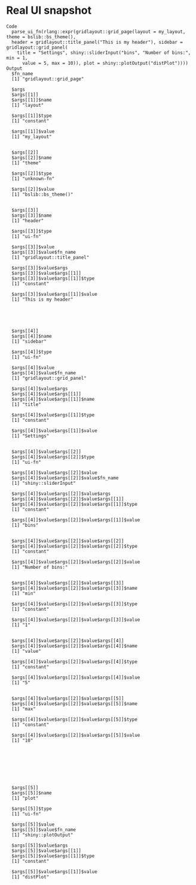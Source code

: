 # Real UI snapshot

    Code
      parse_ui_fn(rlang::expr(gridlayout::grid_page(layout = my_layout, theme = bslib::bs_theme(),
      header = gridlayout::title_panel("This is my header"), sidebar = gridlayout::grid_panel(
        title = "Settings", shiny::sliderInput("bins", "Number of bins:", min = 1,
          value = 5, max = 10)), plot = shiny::plotOutput("distPlot"))))
    Output
      $fn_name
      [1] "gridlayout::grid_page"

      $args
      $args[[1]]
      $args[[1]]$name
      [1] "layout"

      $args[[1]]$type
      [1] "constant"

      $args[[1]]$value
      [1] "my_layout"


      $args[[2]]
      $args[[2]]$name
      [1] "theme"

      $args[[2]]$type
      [1] "unknown-fn"

      $args[[2]]$value
      [1] "bslib::bs_theme()"


      $args[[3]]
      $args[[3]]$name
      [1] "header"

      $args[[3]]$type
      [1] "ui-fn"

      $args[[3]]$value
      $args[[3]]$value$fn_name
      [1] "gridlayout::title_panel"

      $args[[3]]$value$args
      $args[[3]]$value$args[[1]]
      $args[[3]]$value$args[[1]]$type
      [1] "constant"

      $args[[3]]$value$args[[1]]$value
      [1] "This is my header"





      $args[[4]]
      $args[[4]]$name
      [1] "sidebar"

      $args[[4]]$type
      [1] "ui-fn"

      $args[[4]]$value
      $args[[4]]$value$fn_name
      [1] "gridlayout::grid_panel"

      $args[[4]]$value$args
      $args[[4]]$value$args[[1]]
      $args[[4]]$value$args[[1]]$name
      [1] "title"

      $args[[4]]$value$args[[1]]$type
      [1] "constant"

      $args[[4]]$value$args[[1]]$value
      [1] "Settings"


      $args[[4]]$value$args[[2]]
      $args[[4]]$value$args[[2]]$type
      [1] "ui-fn"

      $args[[4]]$value$args[[2]]$value
      $args[[4]]$value$args[[2]]$value$fn_name
      [1] "shiny::sliderInput"

      $args[[4]]$value$args[[2]]$value$args
      $args[[4]]$value$args[[2]]$value$args[[1]]
      $args[[4]]$value$args[[2]]$value$args[[1]]$type
      [1] "constant"

      $args[[4]]$value$args[[2]]$value$args[[1]]$value
      [1] "bins"


      $args[[4]]$value$args[[2]]$value$args[[2]]
      $args[[4]]$value$args[[2]]$value$args[[2]]$type
      [1] "constant"

      $args[[4]]$value$args[[2]]$value$args[[2]]$value
      [1] "Number of bins:"


      $args[[4]]$value$args[[2]]$value$args[[3]]
      $args[[4]]$value$args[[2]]$value$args[[3]]$name
      [1] "min"

      $args[[4]]$value$args[[2]]$value$args[[3]]$type
      [1] "constant"

      $args[[4]]$value$args[[2]]$value$args[[3]]$value
      [1] "1"


      $args[[4]]$value$args[[2]]$value$args[[4]]
      $args[[4]]$value$args[[2]]$value$args[[4]]$name
      [1] "value"

      $args[[4]]$value$args[[2]]$value$args[[4]]$type
      [1] "constant"

      $args[[4]]$value$args[[2]]$value$args[[4]]$value
      [1] "5"


      $args[[4]]$value$args[[2]]$value$args[[5]]
      $args[[4]]$value$args[[2]]$value$args[[5]]$name
      [1] "max"

      $args[[4]]$value$args[[2]]$value$args[[5]]$type
      [1] "constant"

      $args[[4]]$value$args[[2]]$value$args[[5]]$value
      [1] "10"








      $args[[5]]
      $args[[5]]$name
      [1] "plot"

      $args[[5]]$type
      [1] "ui-fn"

      $args[[5]]$value
      $args[[5]]$value$fn_name
      [1] "shiny::plotOutput"

      $args[[5]]$value$args
      $args[[5]]$value$args[[1]]
      $args[[5]]$value$args[[1]]$type
      [1] "constant"

      $args[[5]]$value$args[[1]]$value
      [1] "distPlot"






